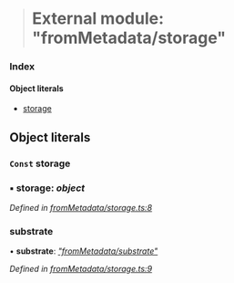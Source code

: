 > # External module: "fromMetadata/storage"

### Index

#### Object literals

* [storage](_frommetadata_storage_.md#const-storage)

## Object literals

### `Const` storage

### ▪ **storage**: *object*

*Defined in [fromMetadata/storage.ts:8](https://github.com/polkadot-js/api/blob/ca00dbd/packages/type-storage/src/fromMetadata/storage.ts#L8)*

###  substrate

• **substrate**: *["fromMetadata/substrate"](_frommetadata_substrate_.md)*

*Defined in [fromMetadata/storage.ts:9](https://github.com/polkadot-js/api/blob/ca00dbd/packages/type-storage/src/fromMetadata/storage.ts#L9)*